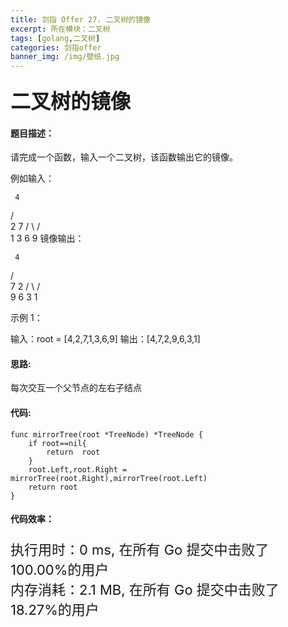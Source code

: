 ```yaml
---
title: 剑指 Offer 27. 二叉树的镜像
excerpt: 所在模块：二叉树
tags: [golang,二叉树]
categories: 剑指offer
banner_img: /img/壁纸.jpg
---
```


### <font size=6px>二叉树的镜像</font>

#### 题目描述：

请完成一个函数，输入一个二叉树，该函数输出它的镜像。

例如输入：

     4
   /   \
  2     7
 / \   / \
1   3 6   9
镜像输出：

     4
   /   \
  7     2
 / \   / \
9   6 3   1

 

示例 1：

输入：root = [4,2,7,1,3,6,9]
输出：[4,7,2,9,6,3,1]

#### 思路:

每次交互一个父节点的左右子结点

#### 代码:

```golang
func mirrorTree(root *TreeNode) *TreeNode {
    if root==nil{
        return  root
    }
    root.Left,root.Right = mirrorTree(root.Right),mirrorTree(root.Left)
    return root
}
```

#### 代码效率：

<p class="note note-primary"; style="font-size:22px">
   执行用时：0 ms, 在所有 Go 提交中击败了100.00%的用户<br>
   内存消耗：2.1 MB, 在所有 Go 提交中击败了18.27%的用户
</p>
